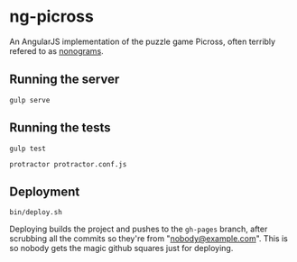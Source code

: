 # ng-picross

An AngularJS implementation of the puzzle game Picross, often terribly refered to as [nonograms](http://en.wikipedia.org/wiki/Nonogram).

## Running the server

`gulp serve`

## Running the tests

`gulp test`

`protractor protractor.conf.js`

## Deployment

`bin/deploy.sh`

Deploying builds the project and pushes to the `gh-pages` branch, after scrubbing all the commits so they're from "nobody@example.com". This is so nobody gets the magic github squares just for deploying.
 

